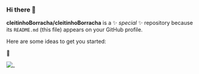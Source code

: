 ### Hi there 👋

**cleitinhoBorracha/cleitinhoBorracha** is a ✨ _special_ ✨ repository because its `README.md` (this file) appears on your GitHub profile.

Here are some ideas to get you started:


🐴

![_](https://media.tenor.com/5edilfs8l0YAAAAd/ojo-de-gato.gif)
 


